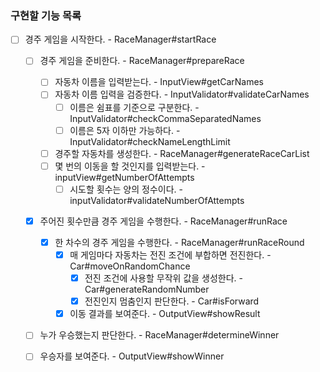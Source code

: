 ### 구현할 기능 목록 

- [ ] 경주 게임을 시작한다. - RaceManager#startRace
  - [ ] 경주 게임을 준비한다. - RaceManager#prepareRace
    - [ ] 자동차 이름을 입력받는다. - InputView#getCarNames
    - [ ] 자동차 이름 입력을 검증한다. - InputValidator#validateCarNames
      - [ ] 이름은 쉼표를 기준으로 구분한다. - InputValidator#checkCommaSeparatedNames
      - [ ] 이름은 5자 이하만 가능하다. - InputValidator#checkNameLengthLimit
    - [ ] 경주할 자동차를 생성한다. - RaceManager#generateRaceCarList
    - [ ] 몇 번의 이동을 할 것인지를 입력받는다. - inputView#getNumberOfAttempts
      - [ ] 시도할 횟수는 양의 정수이다. - inputValidator#validateNumberOfAttempts

  - [x] 주어진 횟수만큼 경주 게임을 수행한다. - RaceManager#runRace
    - [x] 한 차수의 경주 게임을 수행한다. - RaceManager#runRaceRound
      - [x] 매 게임마다 자동차는 전진 조건에 부합하면 전진한다. - Car#moveOnRandomChance
        - [x] 전진 조건에 사용할 무작위 값을 생성한다. - Car#generateRandomNumber
        - [x] 전진인지 멈춤인지 판단한다. - Car#isForward
      - [x] 이동 결과를 보여준다. - OutputView#showResult

  - [ ] 누가 우승했는지 판단한다. - RaceManager#determineWinner
  - [ ] 우승자를 보여준다. - OutputView#showWinner

